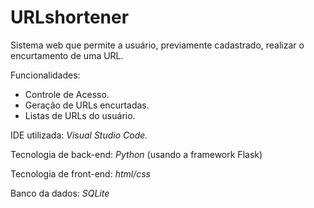 # URLshortener



Sistema web que permite a usuário, previamente cadastrado, realizar o encurtamento de uma URL. 



Funcionalidades: 

- Controle de Acesso. 
- Geração de URLs encurtadas. 
- Listas de URLs do usuário. 



IDE utilizada: *Visual Studio Code.* 

Tecnologia de back-end: *Python* (usando a framework Flask)

Tecnologia de front-end: *html/css*

Banco da dados: *SQLite*